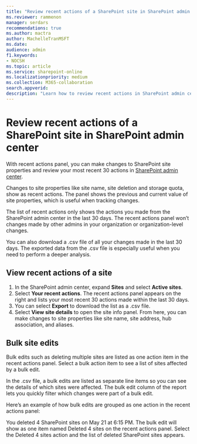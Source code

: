 ```yaml
---
title: "Review recent actions of a SharePoint site in SharePoint admin center"
ms.reviewer: rammenon
manager: serdars
recommendations: true
ms.author: mactra
author: MachelleTranMSFT
ms.date: 
audience: admin
f1.keywords:
- NOCSH 
ms.topic: article
ms.service: sharepoint-online
ms.localizationpriority: medium
ms.collection: M365-collaboration
search.appverid:
description: "Learn how to review recent actions in SharePoint admin center."
---
```

# Review recent actions of a SharePoint site in SharePoint admin center

With recent actions panel, you can make changes to SharePoint site properties and review your most recent 30 actions in [SharePoint admin center](/sharepoint/get-started-new-admin-center).

Changes to site properties like site name, site deletion and storage quota, show as recent actions. The panel shows the previous and current value of site properties, which is useful when tracking changes.

The list of recent actions only shows the actions you made from the SharePoint admin center in the last 30 days. The recent actions panel won’t changes made by other admins in your organization or organization-level changes.

You can also download a .csv file of all your changes made in the last 30 days. The exported data from the .csv file is especially useful when you need to perform a deeper analysis.

## View recent actions of a site

1. In  the SharePoint admin center, expand **Sites** and select **Active sites**.
2. Select **Your recent actions**. The recent actions panel appears on the right and lists your most recent 30 actions made within the last 30 days.
3. You can select **Export** to download the list as a .csv file.
4. Select **View site details** to open the site info panel. From here, you can make changes to site properties like site name, site address, hub association, and aliases.

## Bulk site edits

Bulk edits such as deleting multiple sites are listed as one action item in the recent actions panel. Select a bulk action item to see a list of sites affected by a bulk edit.

In the .csv file, a bulk edits are listed as separate line items so you can see the details of which sites were affected. The bulk edit column of the report lets you quickly filter which changes were part of a bulk edit.

Here’s an example of how bulk edits are grouped as one action in the recent actions panel:

You deleted 4 SharePoint sites on May 21 at 6:15 PM. The bulk edit will show as one item named Deleted 4 sites on the recent actions panel. Select the Deleted 4 sites action and the list of deleted SharePoint sites appears.
